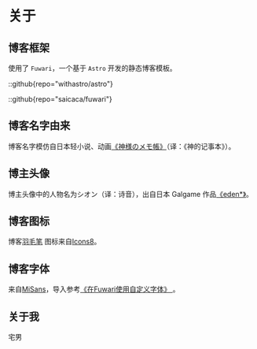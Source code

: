 # 关于

## 博客框架

使用了 `Fuwari`，一个基于 `Astro` 开发的静态博客模板。

::github{repo="withastro/astro"}

::github{repo="saicaca/fuwari"}

## 博客名字由来

博客名字模仿自日本轻小说、动画[《神様のメモ帳》](https://zh.wikipedia.org/wiki/%E7%A5%9E%E7%9A%84%E8%A8%98%E4%BA%8B%E6%9C%AC)（译：《神的记事本》）。

## 博主头像

博主头像中的人物名为シオン（译：诗音），出自日本 Galgame 作品[《eden\*》](https://zh.wikipedia.org/wiki/Eden*)。

## 博客图标

博客[羽毛笔](https://icons8.com/icon/hGBTBdUownyO/%E7%BE%BD%E6%AF%9B%E7%AC%94) 图标来自[Icons8](https://icons8.com)。

## 博客字体

来自[MiSans](https://hyperos.mi.com/font/zh/)，导入参考[《在Fuwari使用自定义字体》
](https://blog.aulypc0x0.online/posts/use_custom_fonts_in_fuwari/)。

<!-- ## 音乐播放器歌单

来着大名鼎鼎的 [Lofi Girl](https://www.youtube.com/@LofiGirl) ♪ -->

## 关于我

宅男
